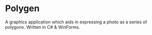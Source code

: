 Polygen
=======

A graphics application which aids in expressing a photo as a series of polygons. Written in C# &amp; WinForms.
